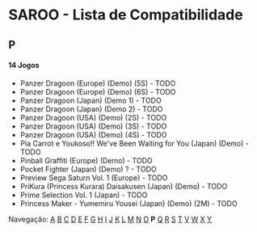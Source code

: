 # SAROO - Lista de Compatibilidade

## P

#### 14 Jogos

- Panzer Dragoon (Europe) (Demo) (5S) - TODO
- Panzer Dragoon (Europe) (Demo) (6S) - TODO
- Panzer Dragoon (Japan) (Demo 1) - TODO
- Panzer Dragoon (Japan) (Demo 2) - TODO
- Panzer Dragoon (USA) (Demo) (2S) - TODO
- Panzer Dragoon (USA) (Demo) (3S) - TODO
- Panzer Dragoon (USA) (Demo) (4S) - TODO
- Pia Carrot e Youkoso!! We've Been Waiting for You (Japan) (Demo) - TODO
- Pinball Graffiti (Europe) (Demo) - TODO
- Pocket Fighter (Japan) (Demo) ? - TODO
- Preview Sega Saturn Vol. 1 (Europe) - TODO
- PriKura (Princess Kurara) Daisakusen (Japan) (Demo) - TODO
- Prime Selection Vol. 1 (Japan) - TODO
- Princess Maker - Yumemiru Yousei (Japan) (Demo) (2M) - TODO

Navegação:
[A](./A.md) [B](./B.md) [C](./C.md) [D](./D.md) [E](./E.md) [F](./F.md) [G](./G.md) [H](./H.md) [I](./I.md) [J](./J.md) [K](./K.md) [L](./L.md) [M](./M.md) [N](./N.md) [O](./O.md) **P** [Q](./Q.md) [R](./R.md) [S](./S.md) [T](./T.md) [V](./V.md) [W](./W.md) [X](./X.md) [Y](./Y.md)
